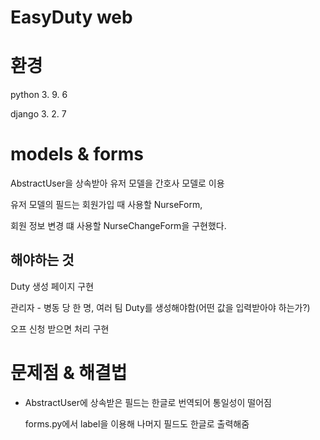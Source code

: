 # EasyDuty web



# 환경

python 3. 9. 6

django 3. 2. 7



# models & forms

AbstractUser을 상속받아 유저 모델을 간호사 모델로 이용

유저 모델의 필드는 회원가입 때 사용할 NurseForm, 

회원 정보 변경 떄 사용할 NurseChangeForm을 구현했다.



## 해야하는 것

Duty 생성 페이지 구현

관리자 - 병동 당 한 명, 여러 팀 Duty를 생성해야함(어떤 값을 입력받아야 하는가?)

오프 신청 받으면 처리 구현



# 문제점 & 해결법

* AbstractUser에 상속받은 필드는 한글로 번역되어 통일성이 떨어짐

  forms.py에서 label을 이용해 나머지 필드도 한글로 출력해줌

  